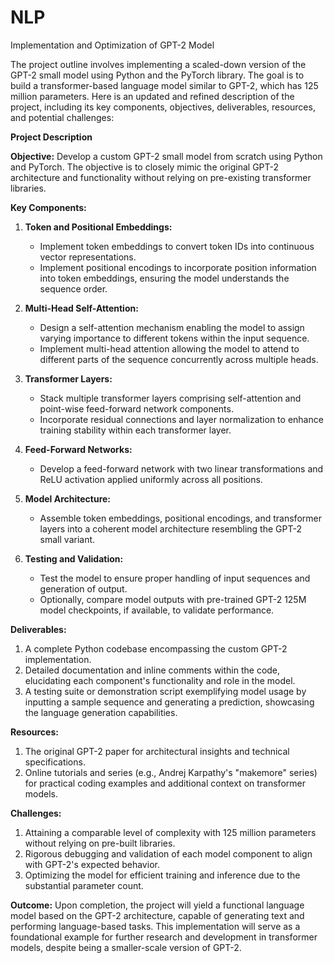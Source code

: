 # NLP
 Implementation and Optimization of GPT-2 Model

The project outline involves implementing a scaled-down version of the GPT-2 small model using Python and the PyTorch library. The goal is to build a transformer-based language model similar to GPT-2, which has 125 million parameters. Here is an updated and refined description of the project, including its key components, objectives, deliverables, resources, and potential challenges:

**Project Description**

**Objective:** Develop a custom GPT-2 small model from scratch using Python and PyTorch. The objective is to closely mimic the original GPT-2 architecture and functionality without relying on pre-existing transformer libraries.

**Key Components:**

1. **Token and Positional Embeddings:**
   - Implement token embeddings to convert token IDs into continuous vector representations.
   - Implement positional encodings to incorporate position information into token embeddings, ensuring the model understands the sequence order.

2. **Multi-Head Self-Attention:**
   - Design a self-attention mechanism enabling the model to assign varying importance to different tokens within the input sequence.
   - Implement multi-head attention allowing the model to attend to different parts of the sequence concurrently across multiple heads.

3. **Transformer Layers:**
   - Stack multiple transformer layers comprising self-attention and point-wise feed-forward network components.
   - Incorporate residual connections and layer normalization to enhance training stability within each transformer layer.

4. **Feed-Forward Networks:**
   - Develop a feed-forward network with two linear transformations and ReLU activation applied uniformly across all positions.

5. **Model Architecture:**
   - Assemble token embeddings, positional encodings, and transformer layers into a coherent model architecture resembling the GPT-2 small variant.

6. **Testing and Validation:**
   - Test the model to ensure proper handling of input sequences and generation of output.
   - Optionally, compare model outputs with pre-trained GPT-2 125M model checkpoints, if available, to validate performance.

**Deliverables:**

1. A complete Python codebase encompassing the custom GPT-2 implementation.
2. Detailed documentation and inline comments within the code, elucidating each component's functionality and role in the model.
3. A testing suite or demonstration script exemplifying model usage by inputting a sample sequence and generating a prediction, showcasing the language generation capabilities.
  
**Resources:**

1. The original GPT-2 paper for architectural insights and technical specifications.
2. Online tutorials and series (e.g., Andrej Karpathy's "makemore" series) for practical coding examples and additional context on transformer models.

**Challenges:**

1. Attaining a comparable level of complexity with 125 million parameters without relying on pre-built libraries.
2. Rigorous debugging and validation of each model component to align with GPT-2's expected behavior.
3. Optimizing the model for efficient training and inference due to the substantial parameter count.

**Outcome:** Upon completion, the project will yield a functional language model based on the GPT-2 architecture, capable of generating text and performing language-based tasks. This implementation will serve as a foundational example for further research and development in transformer models, despite being a smaller-scale version of GPT-2.
